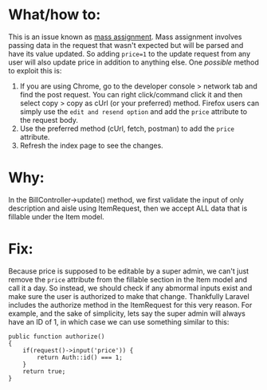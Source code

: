 # What/how to:
This is an issue known as [mass assignment](https://en.wikipedia.org/wiki/Mass_assignment_vulnerability). Mass assignment involves passing data in the request that wasn't expected but will be parsed and have its value updated. So adding `price=1` to the update request from any user will also update price in addition to anything else. One *possible* method to exploit this is:
1. If you are using Chrome, go to the developer console > network tab and find the post request. You can right click/command click it and then select copy > copy as cUrl (or your preferred) method. Firefox users can simply use the `edit and resend option` and add the `price` attribute to the request body.
2. Use the preferred method (cUrl, fetch, postman) to add the `price` attribute.
3. Refresh the index page to see the changes.

# Why:
In the BillController->update() method, we first validate the input of only description and aisle using ItemRequest, then we accept ALL data that is fillable under the Item model. 

# Fix:
Because price is supposed to be editable by a super admin, we can't just remove the `price` attribute from the fillable section in the Item model and call it a day. So instead, we should check if any abmormal inputs exist and make sure the user is authorized to make that change. Thankfully Laravel includes the authorize method in the ItemRequest for this very reason. For example, and the sake of simplicity, lets say the super admin will always have an ID of 1, in which case we can use something similar to this:

    public function authorize()
    {
        if(request()->input('price')) {
            return Auth::id() === 1;
        }
        return true;
    }
